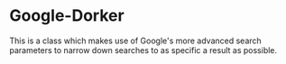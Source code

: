 # Google-Dorker
This is a class which makes use of Google's more advanced search parameters to narrow down searches to as specific a result as possible.
